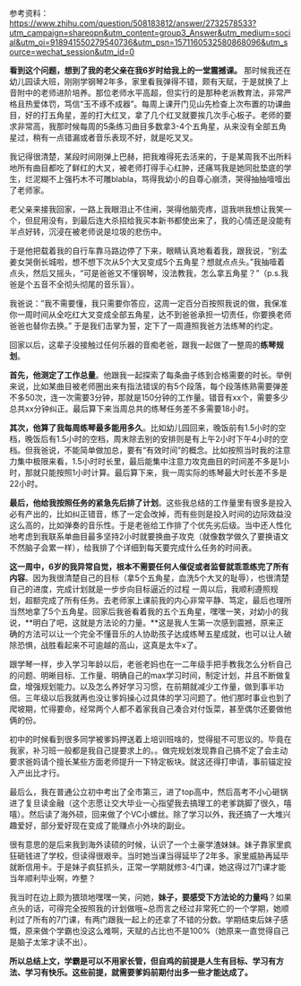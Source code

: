 参考资料：https://www.zhihu.com/question/508183812/answer/2732578533?utm_campaign=shareopn&utm_content=group3_Answer&utm_medium=social&utm_oi=918941550279540736&utm_psn=1571160532580868096&utm_source=wechat_session&utm_id=0

**看到这个问题，想到了我的老父亲在我6岁时给我上的一堂震撼课。**
那时候我还在幼儿园读大班，刚刚学钢琴2年多，家里看我弹得不错，颇有天赋，于是就换了上音附中的老师进阶培养。那位老师水平高超，但实行的是那种老派教育法，非常严格且热爱体罚，笃信“玉不琢不成器”。每周上课开门见山先检查上次布置的功课曲目，好的打五角星，差的打大红叉，拿了几个红叉就要挨几次手心板子。老师的要求非常高，我那时候每周的5条练习曲目多数拿3-4个五角星，从来没有全部五角星过，稍有一点错漏或者音乐表现不好，就是吃叉叉。

我记得很清楚，某段时间刚弹上巴赫，把我难得死去活来的，于是某周我不出所料地所有曲目都吃了鲜红的大叉，被老师打得手心红肿，还痛骂我是她同批垫底的学生，烂泥糊不上强朽木不可雕blabla，骂得我幼小的自尊心崩溃，哭得抽抽噎噎出了老师家。

老父亲来接我回家，一路上我眼泪止不住闸，哭得他脑壳疼，逗我哄我想让我笑一个，但屁用没有，到最后连大杀招给我买本新书都使出来了，我的心情还是没能有半点好转，沉浸在被老师说是垃圾的悲伤中。

于是他把载着我的自行车靠马路边停了下来，眼睛认真地看着我，跟我说，“别孟姜女哭倒长城啦，想不想下次从5个大叉变成5个五角星？想就点点头。”我抽噎着点头，然后又摇头，“可是爸爸又不懂钢琴，没法教我，怎么拿五角星？”（p.s.我爸是个五音不全彻头彻尾的音乐盲）。

我爸说：”我不需要懂，我只需要你答应，这周一定百分百按照我说的做，我保准你一周时间从全吃红大叉变成全部五角星，达不到爸爸承担一切责任，你要换老师爸爸也替你去换。”
于是我们击掌为誓，定下了一周遵照我爸方法练琴的约定。

回家以后，这辈子没接触过任何乐器的音痴老爸，跟我一起做了一整周的**练琴规划**。

**首先，他测定了工作总量**。他跟我一起探索了每条曲子练到合格需要的时长。举例来说，比如某曲目被老师圈出来有指法错误的有5个段落，每个段落练熟需要弹差不多50次，连一次需要3分钟，那就是150分钟的工作量。错音有xx个，需要多少总共xx分钟纠正。最后算下来当周总共的练琴任务差不多需要18小时。

**其次，他算了我每周练琴最多能用多久**。比如幼儿园回来，晚饭前有1.5小时的空档，晚饭后有1.5小时的空档，周末除去别的安排则是有上午2小时下午4小时的空档。但我爸说，不能简单做加总，要有“有效时间”的概念。比如按照当时我的注意力集中极限来看，1.5小时时长里，最后能集中注意力攻克曲目的时间差不多是1小时，那就只能按照1小时计算。最后算下来，我一周实际的练琴最大时长差不多是22小时。

**最后，他给我按照任务的紧急先后排了计划**。这些我总结的工作量里有很多是投入必有产出的，比如纠正错音，练了一定会改掉，而有些则是投入时间的边际效益没这么高的，比如弹奏的音乐性。于是老爸给工作排了个优先劣后级。当中还人性化地考虑到我联系单曲目最多坚持2小时就要换曲子攻克（就像数学做久了要换语文不然脑子会累一样），给我排了个详细到每天要完成什么任务的时间表。

**这一周中，6岁的我异常自觉，根本不需要任何人催促或者监督就乖乖练完了所有内容**。因为我很清楚自己的目标（拿5个五角星，血洗5个大叉的耻辱），也很清楚自己的进度，完成计划就是一步步向目标逼近的过程
一周以后，我顺利遵照规划，超额完成了所有任务。去老师家上课前我的内心非常平静、笃定，最后也理所当然地拿了5个五角星。回家后我爸看着我的五个五角星，嘿嘿一笑，对幼小的我说，**明白了吧，这就是方法论的力量。**这是我人生第一次感到震撼，原来正确的方法可以让一个完全不懂音乐的人协助孩子达成练琴五星成就，也可以让人破除恐惧，战胜看起来不可逾越的高山，这真是太牛x了。

跟学琴一样，步入学习年龄以后，老爸老妈也在一二年级手把手教我怎么分析自己的问题、明晰目标、工作量、明确自己的max学习时间，制定计划，并且不断做复盘，增强规划能力。以及怎么养好学习习惯，在前期就减少工作量，做到事半功倍。三年级以后我就再也没让爹妈操心过具体的学习问题了。他们那时事业也到了爬坡期，忙得要命，经常两个人都不着家我自己凑合对付饭菜，甚至偶尔还要做他俩的份。

初中的时候看到很多同学被爹妈押送着上培训班啥的，觉得挺不可思议的。毕竟在我家，补习班一般都是我自己提要求上的。。做完规划发现靠自己搞不定了会主动要求爸妈请个擅长某些方面老师提升一下特定板块。就这还得打申请，事前锚定投入产出比才行。

最后么，我在普通公立初中考出了全市第三，进了top高中，然后高考不小心砸锅进了复旦读金融（这个志愿让交大毕业一心指望我去搞理工的老爹跳脚了很久，嘻嘻）。然后读了海外硕，回来做了个VC小螺丝。除了学习以外，我还搞了一大堆兴趣爱好，部分爱好现在变成了能赚点小外块的副业。

很有意思的是后来我到海外读硕的时候，认识了一个土豪学渣妹妹。妹子靠家里疯狂砸钱进了学校，但读得很艰辛。当时她当课当得延毕了2年多。家里威胁再延毕就断信用卡。于是妹子疯狂抓头，正常一学期就修3-4门课，她这得过7门课才能当年顺利毕业啊，咋整？

我当时在边上颇为猥琐地嘿嘿一笑，问她，**妹子，要感受下方法论的力量吗**？如果点头的话，可得完全按照我的计划做哦~总而言之经过非常死亡的一个学期，她顺利过了所有的7门课，有两门跟我一起上的还拿了不错的分数。学期结束后妹子感慨，原来做个学霸也没这么难啊，天赋的占比也不是100%（她原来一直觉得自己是脑子太笨才读不出）。

**所以总结上文，学霸是可以不用家长管，但自鸡的前提是人生有目标、学习有方法、学习有快乐。这些前提，就需要爹妈前期付出多一些才能达成了。**

